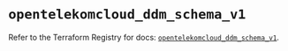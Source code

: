 # `opentelekomcloud_ddm_schema_v1`

Refer to the Terraform Registry for docs: [`opentelekomcloud_ddm_schema_v1`](https://registry.terraform.io/providers/opentelekomcloud/opentelekomcloud/1.36.49/docs/resources/ddm_schema_v1).
